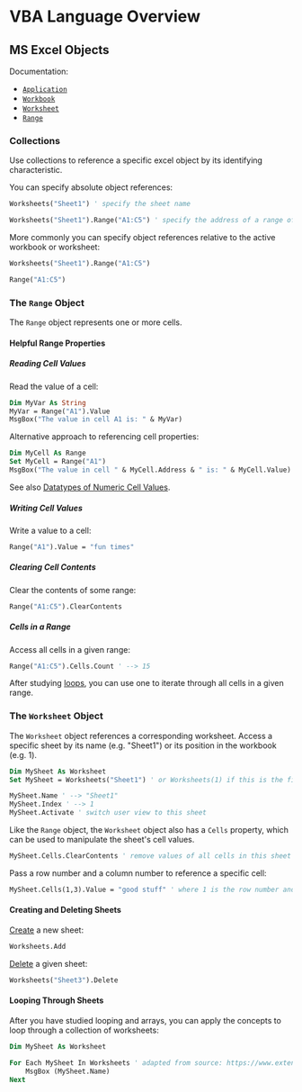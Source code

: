 # VBA Language Overview

## MS Excel Objects

Documentation:

  + [`Application`](https://msdn.microsoft.com/en-us/vba/excel-vba/articles/application-object-excel)
  + [`Workbook`](https://msdn.microsoft.com/en-us/vba/excel-vba/articles/workbook-object-excel)
  + [`Worksheet`](https://msdn.microsoft.com/en-us/vba/excel-vba/articles/worksheet-object-excel)
  + [`Range`](https://msdn.microsoft.com/en-us/vba/excel-vba/articles/range-object-excel)

### Collections

Use collections to reference a specific excel object by its identifying characteristic.

You can specify absolute object references:

```vb
Worksheets("Sheet1") ' specify the sheet name

Worksheets("Sheet1").Range("A1:C5") ' specify the address of a range of cells
```

More commonly you can specify object references relative to the active workbook or worksheet:

```vb
Worksheets("Sheet1").Range("A1:C5")

Range("A1:C5")
```

### The `Range` Object

The `Range` object represents one or more cells.

#### Helpful Range Properties

##### Reading Cell Values

Read the value of a cell:

```vb
Dim MyVar As String
MyVar = Range("A1").Value
MsgBox("The value in cell A1 is: " & MyVar)
```

Alternative approach to referencing cell properties:

```vb
Dim MyCell As Range
Set MyCell = Range("A1")
MsgBox("The value in cell " & MyCell.Address & " is: " & MyCell.Value)
```

See also [Datatypes of Numeric Cell Values](/notes/visual-basic/datatypes.md#datatypes-of-numeric-cell-values).

##### Writing Cell Values

Write a value to a cell:

```vb
Range("A1").Value = "fun times"
```

##### Clearing Cell Contents

Clear the contents of some range:

```vb
Range("A1:C5").ClearContents
```

##### Cells in a Range

Access all cells in a given range:

```vb
Range("A1:C5").Cells.Count ' --> 15
```

After studying [loops](/notes/visual-basic/loops.md#for-each--next-loops), you can use one to iterate through all cells in a given range.

### The `Worksheet` Object

The `Worksheet` object references a corresponding worksheet. Access a specific sheet by its name (e.g. "Sheet1") or its position in the workbook (e.g. 1).

```vb
Dim MySheet As Worksheet
Set MySheet = Worksheets("Sheet1") ' or Worksheets(1) if this is the first sheet

MySheet.Name ' --> "Sheet1"
MySheet.Index ' --> 1
MySheet.Activate ' switch user view to this sheet
```

Like the `Range` object, the `Worksheet` object also has a `Cells` property, which can be used to manipulate the sheet's cell values.

```vb
MySheet.Cells.ClearContents ' remove values of all cells in this sheet
```

Pass a row number and a column number to reference a specific cell:

```vb
MySheet.Cells(1,3).Value = "good stuff" ' where 1 is the row number and 3 is the column number (a.k.a. cell "C1")
```

#### Creating and Deleting Sheets

[Create](https://msdn.microsoft.com/en-us/vba/excel-vba/articles/sheets-add-method-excel) a new sheet:

```vb
Worksheets.Add
```

[Delete](https://msdn.microsoft.com/en-us/vba/excel-vba/articles/worksheet-delete-method-excel) a given sheet:

```vb
Worksheets("Sheet3").Delete
```

#### Looping Through Sheets

After you have studied looping and arrays, you can apply the concepts to loop through a collection of worksheets:

```vb
Dim MySheet As Worksheet

For Each MySheet In Worksheets ' adapted from source: https://www.extendoffice.com/documents/excel/3057-excel-delete-all-sheets-except-current.html
    MsgBox (MySheet.Name)
Next
```
